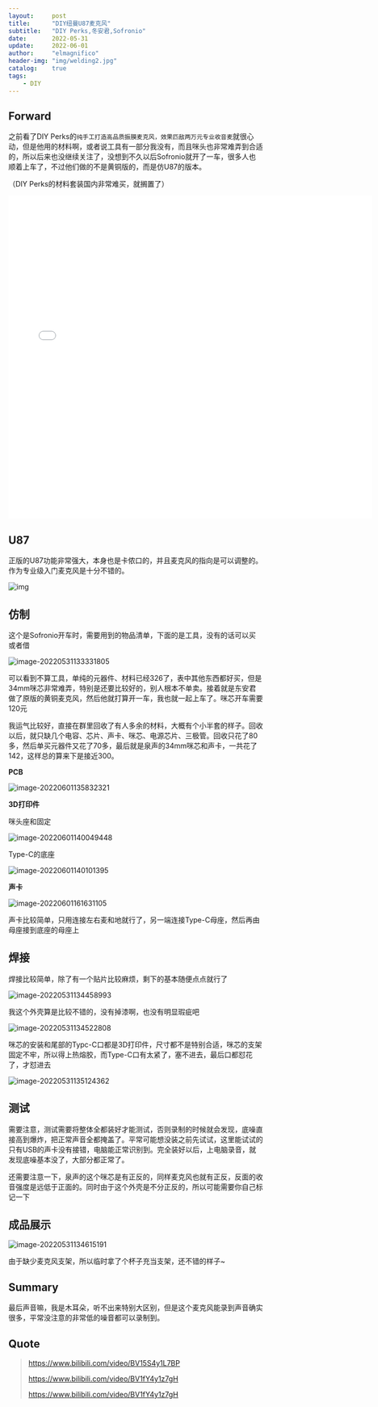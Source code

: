 ```yaml
---
layout:     post
title:      "DIY纽曼U87麦克风"
subtitle:   "DIY Perks,冬安君,Sofronio"
date:       2022-05-31
update:     2022-06-01
author:     "elmagnifico"
header-img: "img/welding2.jpg"
catalog:    true
tags:
    - DIY
---
```


## Forward

之前看了DIY Perks的`纯手工打造高品质振膜麦克风，效果匹敌两万元专业收音麦`就很心动，但是他用的材料啊，或者说工具有一部分我没有，而且咪头也非常难弄到合适的，所以后来也没继续关注了，没想到不久以后Sofronio就开了一车，很多人也顺着上车了，不过他们做的不是黄铜版的，而是仿U87的版本。

（DIY Perks的材料套装国内非常难买，就搁置了）

<iframe src="//player.bilibili.com/player.html?aid=634218486&bvid=BV1zb4y1t7JU&cid=441319242&page=1" scrolling="no" border="0" frameborder="no" framespacing="0" allowfullscreen="true" width="720" height="640"> </iframe>



## U87

正版的U87功能非常强大，本身也是卡侬口的，并且麦克风的指向是可以调整的。作为专业级入门麦克风是十分不错的。

![img](http://img.elmagnifico.tech:9514/static/upload/elmagnifico/202205311308156.jpeg)



## 仿制

这个是Sofronio开车时，需要用到的物品清单，下面的是工具，没有的话可以买或者借

![image-20220531133331805](http://img.elmagnifico.tech:9514/static/upload/elmagnifico/202205311333855.png)

可以看到不算工具，单纯的元器件、材料已经326了，表中其他东西都好买，但是34mm咪芯非常难弄，特别是还要比较好的，别人根本不单卖。接着就是东安君做了原版的黄铜麦克风，然后他就打算开一车，我也就一起上车了。咪芯开车需要120元

我运气比较好，直接在群里回收了有人多余的材料，大概有个小半套的样子。回收以后，就只缺几个电容、芯片、声卡、咪芯、电源芯片、三极管。回收只花了80多，然后单买元器件又花了70多，最后就是泉声的34mm咪芯和声卡，一共花了142，这样总的算来下是接近300。



**PCB**

![image-20220601135832321](http://img.elmagnifico.tech:9514/static/upload/elmagnifico/202206011358743.png)



**3D打印件**

咪头座和固定

![image-20220601140049448](http://img.elmagnifico.tech:9514/static/upload/elmagnifico/202206011400494.png)

Type-C的底座

![image-20220601140101395](http://img.elmagnifico.tech:9514/static/upload/elmagnifico/202206011401421.png)



**声卡**

![image-20220601161631105](http://img.elmagnifico.tech:9514/static/upload/elmagnifico/202206011616206.png)

声卡比较简单，只用连接左右麦和地就行了，另一端连接Type-C母座，然后再由母座接到底座的母座上



## 焊接

焊接比较简单，除了有一个贴片比较麻烦，剩下的基本随便点点就行了

![image-20220531134458993](http://img.elmagnifico.tech:9514/static/upload/elmagnifico/202205311344156.png)



我这个外壳算是比较不错的，没有掉漆啊，也没有明显瑕疵吧

![image-20220531134522808](http://img.elmagnifico.tech:9514/static/upload/elmagnifico/202205311345949.png)



咪芯的安装和尾部的Typc-C口都是3D打印件，尺寸都不是特别合适，咪芯的支架固定不牢，所以得上热熔胶，而Type-C口有太紧了，塞不进去，最后口都怼花了，才怼进去

![image-20220531135124362](http://img.elmagnifico.tech:9514/static/upload/elmagnifico/202205311351468.png)



## 测试

需要注意，测试需要将整体全都装好才能测试，否则录制的时候就会发现，底噪直接高到爆炸，把正常声音全都掩盖了。平常可能想没装之前先试试，这里能试试的只有USB的声卡没有接错，电脑能正常识别到。完全装好以后，上电脑录音，就发现底噪基本没了，大部分都正常了。



还需要注意一下，泉声的这个咪芯是有正反的，同样麦克风也就有正反，反面的收音强度是远低于正面的。同时由于这个外壳是不分正反的，所以可能需要你自己标记一下



## 成品展示

![image-20220531134615191](http://img.elmagnifico.tech:9514/static/upload/elmagnifico/202205311346378.png)

由于缺少麦克风支架，所以临时拿了个杯子充当支架，还不错的样子~



## Summary

最后声音嘛，我是木耳朵，听不出来特别大区别，但是这个麦克风能录到声音确实很多，平常没注意的非常低的噪音都可以录制到。



## Quote

> https://www.bilibili.com/video/BV15S4y1L7BP
>
> https://www.bilibili.com/video/BV1fY4y1z7gH
>
> https://www.bilibili.com/video/BV1fY4y1z7gH

